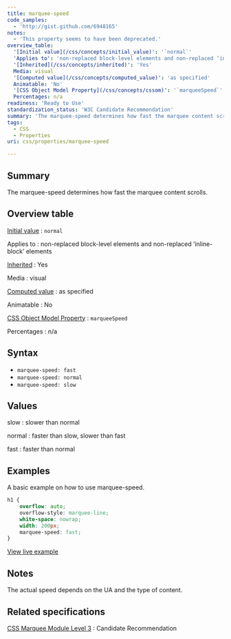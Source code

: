 ```yaml
---
title: marquee-speed
code_samples:
  - 'http://gist.github.com/6948165'
notes:
  - 'This property seems to have been deprecated.'
overview_table:
  '[Initial value](/css/concepts/initial_value)': '`normal`'
  'Applies to': 'non-replaced block-level elements and non-replaced ’inline-block’ elements'
  '[Inherited](/css/concepts/inherited)': 'Yes'
  Media: visual
  '[Computed value](/css/concepts/computed_value)': 'as specified'
  Animatable: 'No'
  '[CSS Object Model Property](/css/concepts/cssom)': '`marqueeSpeed`'
  Percentages: n/a
readiness: 'Ready to Use'
standardization_status: 'W3C Candidate Recommendation'
summary: 'The marquee-speed determines how fast the marquee content scrolls.'
tags:
  - CSS
  - Properties
uri: css/properties/marquee-speed

---
```

## Summary

The marquee-speed determines how fast the marquee content scrolls.

## Overview table

[Initial value](/css/concepts/initial_value)
:   `normal`

Applies to
:   non-replaced block-level elements and non-replaced ’inline-block’ elements

[Inherited](/css/concepts/inherited)
:   Yes

Media
:   visual

[Computed value](/css/concepts/computed_value)
:   as specified

Animatable
:   No

[CSS Object Model Property](/css/concepts/cssom)
:   `marqueeSpeed`

Percentages
:   n/a

## Syntax

-   `marquee-speed: fast`
-   `marquee-speed: normal`
-   `marquee-speed: slow`

## Values

slow
:   slower than normal

normal
:   faster than slow, slower than fast

fast
:   faster than normal

## Examples

A basic example on how to use marquee-speed.

``` css
h1 {
    overflow: auto;
    overflow-style: marquee-line;
    white-space: nowrap;
    width: 200px;
    marquee-speed: fast;
}
```

[View live example](http://code.webplatform.org/gist/6948165)

## Notes

The actual speed depends on the UA and the type of content.

## Related specifications

[CSS Marquee Module Level 3](http://www.w3.org/TR/css3-marquee/#marquee-speed)
:   Candidate Recommendation

